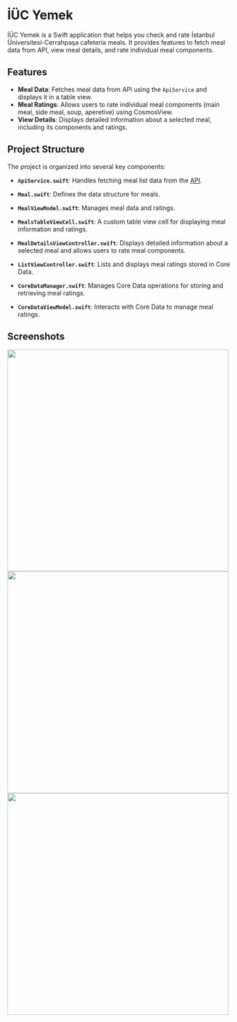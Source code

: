 # İÜC Yemek
İÜC Yemek is a Swift application that helps you check and rate İstanbul Üniversitesi-Cerrahpaşa cafeteria meals. It provides features to fetch meal data from API, view meal details, and rate individual meal components.


## Features

- **Meal Data**: Fetches meal data from API using the `ApiService` and displays it in a table view.
- **Meal Ratings**: Allows users to rate individual meal components (main meal, side meal, soup, aperetive) using CosmosView.
- **View Details**: Displays detailed information about a selected meal, including its components and ratings.


## Project Structure

The project is organized into several key components:

- **`ApiService.swift`**: Handles fetching meal list data from the [API](https://github.com/cahmetcan/iuc-yemekhane-scrape).

- **`Meal.swift`**: Defines the data structure for meals.

- **`MealViewModel.swift`**: Manages meal data and ratings.

- **`MealsTableViewCell.swift`**: A custom table view cell for displaying meal information and ratings.

- **`MealDetailsViewController.swift`**: Displays detailed information about a selected meal and allows users to rate meal components.

- **`ListViewController.swift`**: Lists and displays meal ratings stored in Core Data.

- **`CoreDataManager.swift`**: Manages Core Data operations for storing and retrieving meal ratings.

- **`CoreDataViewModel.swift`**: Interacts with Core Data to manage meal ratings.

## Screenshots

<img src="https://github.com/erenyavas/iuc-yemek/assets/69438893/12c2191f-0f9a-4afe-ad5d-03f4539fee01" height="500">
<img src="https://github.com/erenyavas/iuc-yemek/assets/69438893/21ee35cb-9c5d-4394-a639-8ccfe8032a81" height="500">
<img src="https://github.com/erenyavas/iuc-yemek/assets/69438893/2cf7c2b8-c86e-41d5-a486-54d88bbed10e" height="500">
